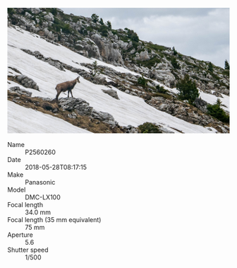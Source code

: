 [![P2560260](/photos/hd/P2560260.jpg)](/photos/full/P2560260.jpg?raw=true)

<dl>
  <dt>Name</dt>
  <dd>P2560260</dd>
  <dt>Date</dt>
  <dd>2018-05-28T08:17:15</dd>
  <dt>Make</dt>
  <dd>Panasonic</dd>
  <dt>Model</dt>
  <dd>DMC-LX100</dd>
  <dt>Focal length</dt>
  <dd>34.0 mm</dd>
  <dt>Focal length (35 mm equivalent)</dt>
  <dd>75 mm</dd>
  <dt>Aperture</dt>
  <dd>5.6</dd>
  <dt>Shutter speed</dt>
  <dd>1/500</dd>
</dl>

